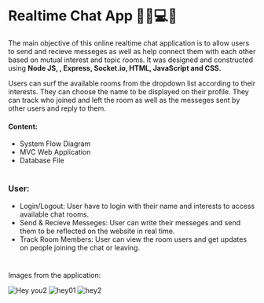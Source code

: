 # Realtime Chat App 📨🔔💻🤝

The main objective of this online realtime chat application is to allow users to send and recieve messeges as well as help connect them with each other based on mutual interest and topic rooms. It was designed and constructed using **Node JS, , Express, Socket.io, HTML, JavaScript and CSS.**

Users can surf the available rooms from the dropdown list according to their interests. They can choose the name to be displayed on their profile. They can track who joined and left the room as well as the messeges sent by other users and reply to them.


#### Content:
*	System Flow Diagram
*	MVC Web Application
*	Database File

#

### User:

* Login/Logout: User have to login with their name and interests to access available chat rooms.
* Send & Recieve Messeges: User can write their messeges and send them to be reflected on the website in real time.
* Track Room Members: User can view the room users and get updates on people joining the chat or leaving.

#

Images from the application:


![Hey you2](https://user-images.githubusercontent.com/97969023/162766514-9659ea05-c278-4635-bd55-fb78d987fdba.png)
![hey01](https://user-images.githubusercontent.com/97969023/162767595-91ed429d-a0a0-48a9-ae71-f2640a908a20.png)
![hey2](https://user-images.githubusercontent.com/97969023/162767315-19859c06-fd4d-4099-97ca-9c817b04c60d.png)

